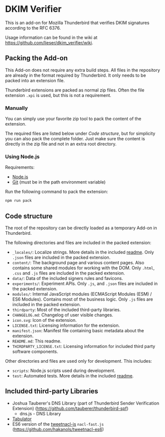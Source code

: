 # DKIM Verifier

This is an add-on for Mozilla Thunderbird that verifies DKIM signatures according to the RFC 6376.

Usage information can be found in the wiki at <https://github.com/lieser/dkim_verifier/wiki>.

## Packing the Add-on

This Add-on does not require any extra build steps.
All files in the repository are already in the format required by Thunderbird.
It only needs to be packed into an extension file.

Thunderbird extensions are packed as normal zip files.
Often the file extension `.xpi` is used,
but this is not a requirement.

### Manually

You can simply use your favorite zip tool to pack the content of the extension.

The required files are listed below under *Code structure*,
but for simplicity you can also pack the complete folder.
Just make sure the content is directly in the zip file and not in an extra root directory.

### Using Node.js

Requirements:

- [Node.js](https://nodejs.org)
- [Git](https://git-scm.com/) (must be in the path environment variable)

Run the following command to pack the extension:

```bash
npm run pack
```

## Code structure

The root of the repository can be directly loaded as a temporary Add-on in Thunderbird.

The following directories and files are included in the packed extension:

- `_locales/`: Localize strings.
  More details in the included [readme](_locales/Readme.md).
  Only `.json` files are included in the packed extension.
- `content/`: The background page and various content pages.
  Also contains some shared modules for working with the DOM.
  Only `.html`, `.css` and `.js` files are included in the packed extension.
- `data/`: Data of the included signers rules and favicons.
- `experiments/`: Experiment APIs. Only `.js`, and `.json` files are included in the packed extension.
- `modules/`: Internal JavaScript modules (ECMAScript Modules (ESM) / ES6 Modules).
  Contains most of the business logic.
  Only `.js` files are included in the packed extension.
- `thirdparty`: Most of the included third-party libraries.
- `CHANGELOG.md`: Changelog of user visible changes.
- `icon.svg`: Icon of the extension.
- `LICENSE.txt`: Licensing information for the extension.
- `manifest.json`: Manifest file containing basic metadata about the extension.
- `README.md`: This readme.
- `THIRDPARTY_LICENSE.txt`: Licensing information for included third party
software components.

Other directories and files are used only for development. This includes:

- `scripts`: Node.js scripts used during development.
- `test`: Automated tests.
  More details in the included [readme](test/Readme.md).

## Included third-party Libraries

- Joshua Tauberer's DNS Library (part of Thunderbird Sender Verification Extension) (<https://github.com/tauberer/thunderbird-spf>)
  - dns.js - DNS Library
- [Tabulator](https://tabulator.info)
- ES6 version of the [tweetnacl-js](https://github.com/dchest/tweetnacl-js) `nacl-fast.js` (<https://github.com/hakanols/tweetnacl-es6>)
